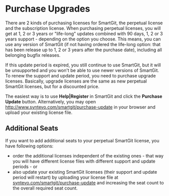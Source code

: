 # Purchase Upgrades

There are 2 kinds of purchasing licenses for SmartGit, the perpetual
license and the subscription license. When purchasing perpetual
licenses, you will get at 1, 2 or 3 years or "life-long" updates
combined with 90 days, 1, 2 or 3 years support - depending on the option
you choose. This means, you can use any version of SmartGit (if not
having ordered the life-long option: that has been release up to 1, 2 or
3 years after the purchase date), including all belonging bugfix
releases.

If this update period is expired, you still continue to use SmartGit,
but it will be unsupported and you won't be able to use newer versions
of SmartGit. To renew the support and update period, you need to
purchase upgrade licenses. Basically, upgrade licenses are the same as
new perpetual SmartGit licenses, but for a discounted price.

The easiest way is to use **Help|Register** in SmartGit and click the
**Purchase Update** button. Alternatively, you may open
<http://www.syntevo.com/smartgit/purchase-update> in your browser and
upload your existing license file.

## Additional Seats

If you want to add additional seats to your perpetual SmartGit license,
you have following options:

  - order the additional licenses independent of the existing ones -
    that way you will have different license files with different
    support and update periods - or
  - also update your existing SmartGit licenses (their support and
    update period will restart) by uploading your license file at
    [syntevo.com/smartgit/purchase-update](http://www.syntevo.com/smartgit/purchase-update)
    and increasing the seat count to the overall required seat count.
